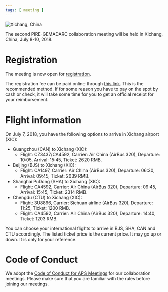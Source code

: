 ```yaml
---
tags: [ meeting ]
---
```


![Xichang, China](https://drive.google.com/uc?id=1LlOecTJfrjyPGYUeNNYadbR0tiThvAIR)

The second PIRE-GEMADARC collaboration meeting will be held in Xichang, China, July 8-10, 2018.

# Registration

The meeting is now open for [registration](https://goo.gl/forms/FD5tCYE1MTWbSd753).

The registration fee can be paid online through [this link](http://www.coyotestore.usd.edu/category-s/101.htm). This is the recommended method. If for some reason you have to pay on the spot by cash or check, it will take some time for you to get an official receipt for your reimbursement.

# Flight information

On July 7, 2018, you have the following options to arrive in Xichang airport (XIC):
* Guangzhou (CAN) to Xichang (XIC):
  * Flight: CZ3437/CA4592, Carrier: Air China (AirBus 320), Departure: 10:05, Arrival: 15:45, Ticket: 2620 RMB.
* Beijing (BJS) to Xichang (XIC):
  * Flight: CA1497, Carrier: Air China (AirBus 320), Departure: 06:30, Arrival: 09:45, Ticket: 2039 RMB.
* Shanghai PuDong (SHA) to Xichang (XIC):
  * Flight: CA4592, Carrier: Air China (AirBus 320), Departure: 09:45, Arrival: 15:45, Ticket: 2314 RMB.
* Chengdu (CTU) to Xichang (XIC):
  * Flight: 3U8896, Carrier: Sichuan airline (AirBus 320), Departure: 11:25, Ticket: 1200 RMB.
  * Flight: CA4592, Carrier: Air China (AirBus 320), Departure: 14:40, Ticket: 1203 RMB.

You can choose your international flights to arrive in BJS, SHA, CAN and CTU accordingly. The listed ticket price is the current price. It may go up or down. It is only for your reference.

# Code of Conduct

We adopt the [Code of Conduct for APS Meetings](https://www.aps.org/meetings/policies/code-conduct.cfm) for our collaboration meetings. Please make sure that you are familiar with the rules before joining our meetings.
